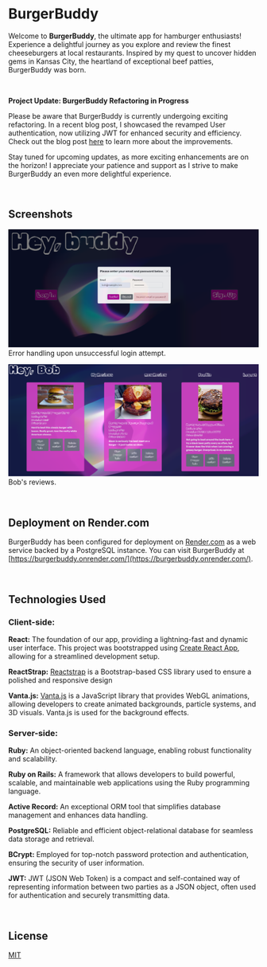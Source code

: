 # BurgerBuddy

Welcome to **BurgerBuddy**, the ultimate app for hamburger enthusiasts! Experience a delightful journey as you explore and review the finest cheeseburgers at local restaurants. Inspired by my quest to uncover hidden gems in Kansas City, the heartland of exceptional beef patties, BurgerBuddy was born.

&nbsp;

**Project Update: BurgerBuddy Refactoring in Progress** 

Please be aware that BurgerBuddy is currently undergoing exciting refactoring. In a recent blog post, I showcased the revamped User authentication, now utilizing JWT for enhanced security and efficiency. Check out the blog post [here](https://medium.com/@wrosullivan88/backend-authentication-and-encryption-using-rails-bcrypt-jwt-react-localstorage-and-react-401c472d762b) to learn more about the improvements.

Stay tuned for upcoming updates, as more exciting enhancements are on the horizon! I appreciate your patience and support as I strive to make BurgerBuddy an even more delightful experience.

&nbsp;

## Screenshots

![a screenshot](./assets/burgerbuddy_screenshot.png)
Error handling upon unsuccessful login attempt.

![a screenshot](./assets/burgerbuddy_screenshot2.png)
Bob's reviews.

&nbsp;



## Deployment on Render.com

BurgerBuddy has been configured for deployment on [Render.com](https://render.com/) as a web service backed by a PostgreSQL instance. You can visit BurgerBuddy at [https://burgerbuddy.onrender.com/](https://burgerbuddy.onrender.com/).

&nbsp;

## Technologies Used 
### **Client-side:**

**React:** The foundation of our app, providing a lightning-fast and dynamic user interface. This project was bootstrapped using [Create React App](https://github.com/facebook/create-react-app), allowing for a streamlined development setup.

**ReactStrap:** [Reactstrap](https://github.com/reactstrap/reactstrap) is a Bootstrap-based CSS library used to ensure a polished and responsive design


**Vanta.js:** [Vanta.js](https://github.com/tengbao/vanta) is a JavaScript library that provides WebGL animations, allowing developers to create animated backgrounds, particle systems, and 3D visuals. Vanta.js is used for the background effects.

### **Server-side:**

**Ruby:** An object-oriented backend language, enabling robust functionality and scalability.

**Ruby on Rails:**  A framework that allows developers to build powerful, scalable, and maintainable web applications using the Ruby programming language.

**Active Record:** An exceptional ORM tool that simplifies database management and enhances data handling.

**PostgreSQL:** Reliable and efficient object-relational database for seamless data storage and retrieval.

**BCrypt:** Employed for top-notch password protection and authentication, ensuring the security of user information.

**JWT:** JWT (JSON Web Token) is a compact and self-contained way of representing information between two parties as a JSON object, often used for authentication and securely transmitting data.

&nbsp;

## License

[MIT](https://choosealicense.com/licenses/mit/)
